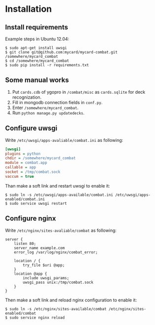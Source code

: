 Installation
===============

Install requirements
-------------------------

Example steps in Ubuntu 12.04:

```shell
$ sudo apt-get install uwsgi
$ git clone git@github.com:mycard/mycard-combat.git /somewhere/mycard_combat
$ cd /somewhere/mycard_combat
$ sudo pip install -r requirements.txt
```

Some manual works
---------------------

1. Put `cards.cdb` of ygopro in `/combat/misc` as `cards.sqlite` for deck
   recognization. 
2. Fill in mongodb connection fields in `conf.py`.
3. Enter `/somewhere/mycard_combat`.
4. Run `python manage.py updatedecks`.

Configure uwsgi
------------------

Write `/etc/uwsgi/apps-avaliable/combat.ini` as following:

```ini
[uwsgi]
plugins = python
chdir = /somewhere/mycard_combat
module = combat.app
callable = app
socket = /tmp/combat.sock
vaccum = true
```

Than make a soft link and restart uwsgi to enable it:

```
$ sudo ln -s /etc/uwsgi/apps-available/combat.ini /etc/uwsgi/apps-enabled/combat.ini
$ sudo service uwsgi restart
```

Configure nginx
------------------

Write `/etc/nginx/sites-avaliable/combat` as following:

```
server {
    listen 80;
    server_name example.com
    error_log /var/log/nginx/combat_error;

    location / {
        try_file $uri @app;
    }
    location @app {
        include uwsgi_params;
        uwsgi_pass unix:/tmp/combat.sock
    }
}
```

Then make a soft link and reload nginx configuration to enable it:

```
$ sudo ln -s /etc/nginx/sites-available/combat /etc/nginx/sites-enabled/combat
$ sudo service nginx reload
```
